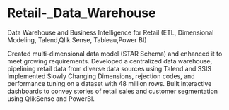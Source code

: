 # Retail-_Data_Warehouse

Data Warehouse and Business Intelligence for  Retail (ETL, Dimensional Modeling, Talend,Qlik Sense, Tableau,Power BI)

Created multi-dimensional data model (STAR Schema) and enhanced it to meet growing requirements. Developed a centralized data warehouse, pipelining retail data from diverse data sources using Talend and SSIS Implemented Slowly Changing Dimensions, rejection codes, and performance tuning on a dataset with 48 million rows. Built interactive dashboards to convey stories of retail sales and customer segmentation using QlikSense and PowerBI.
